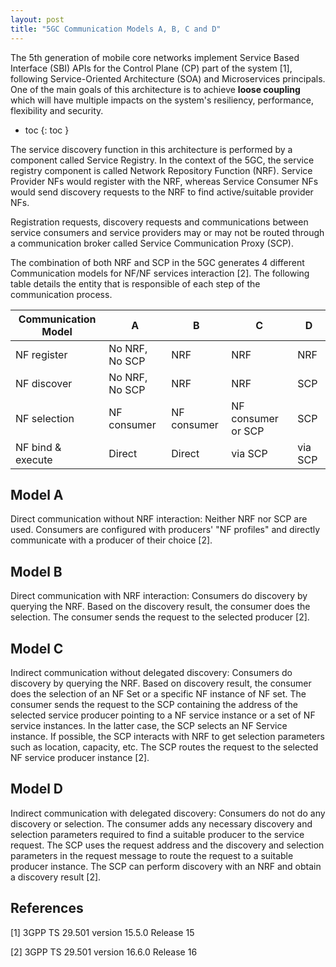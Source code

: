 ```yaml
---
layout: post
title: "5GC Communication Models A, B, C and D"
---
```


The 5th generation of mobile core networks implement Service Based Interface (SBI) APIs for the Control Plane (CP) part of the system [1], following Service-Oriented Architecture (SOA) and Microservices principals. One of the main goals of this architecture is to achieve **loose coupling** which will have multiple impacts on the system's resiliency, performance, flexibility and security.

- toc
{: toc }

The service discovery function in this architecture is performed by a component called Service Registry. In the context of the 5GC, the service registry component is called Network Repository Function (NRF). Service Provider NFs would register with the NRF, whereas Service Consumer NFs would send discovery requests to the NRF to find active/suitable provider NFs.

Registration requests, discovery requests and communications between service consumers and service providers may or may not be routed through a communication broker called Service Communication Proxy (SCP).

The combination of both NRF and SCP in the 5GC generates 4 different Communication models for NF/NF services interaction [2]. The following table details the entity that is responsible of each step of the communication process.

| Communication Model    | A              | B           | C                  | D       |
|------------------------|----------------|-------------|--------------------|---------|
| NF register            | No NRF, No SCP | NRF         | NRF                | NRF     |
| NF discover            | No NRF, No SCP | NRF         | NRF                | SCP     |
| NF selection           | NF consumer    | NF consumer | NF consumer or SCP | SCP     |
| NF bind & execute      | Direct         | Direct      | via SCP            | via SCP |

## Model A

Direct communication without NRF interaction: Neither NRF nor SCP are used. Consumers are configured with producers' "NF profiles" and directly communicate with a producer of their choice [2].

## Model B

Direct communication with NRF interaction: Consumers do discovery by querying the NRF. Based on the discovery result, the consumer does the selection. The consumer sends the request to the selected producer [2].

## Model C

Indirect communication without delegated discovery: Consumers do discovery by querying the NRF. Based on discovery result, the consumer does the selection of an NF Set or a specific NF instance of NF set. The consumer sends the request to the SCP containing the address of the selected service producer pointing to a NF service instance or a set of NF service instances. In the latter case, the SCP selects an NF Service instance. If possible, the SCP interacts with NRF to get selection parameters such as location, capacity, etc. The SCP routes the request to the selected NF service producer instance [2].

## Model D

Indirect communication with delegated discovery: Consumers do not do any discovery or selection. The consumer adds any necessary discovery and selection parameters required to find a suitable producer to the service request. The SCP uses the request address and the discovery and selection parameters in the request message to route the request to a suitable producer instance. The SCP can perform discovery with an NRF and obtain a discovery result [2].

## References

[1] 3GPP TS 29.501 version 15.5.0 Release 15

[2] 3GPP TS 29.501 version 16.6.0 Release 16
